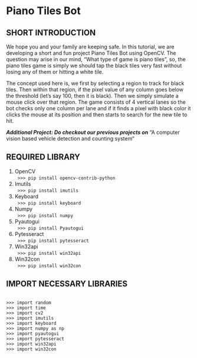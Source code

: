 # Piano Tiles Bot

## SHORT INTRODUCTION

We hope you and your family are keeping safe. In this tutorial, we are developing a short and fun project Piano Tiles Bot using OpenCV. The question may arise in our mind, “What type of game is piano tiles”, so, the piano tiles game is simply we should tap the black tiles very fast without losing any of them or hitting a white tile.

The concept used here is, we first by selecting a region to track for black tiles. Then within that region, if the pixel value of any column goes below the threshold (let’s say 100, then it is black). Then we simply simulate a mouse click over that region. The game consists of 4 vertical lanes so the bot checks only one column per lane and if it finds a pixel with black color it clicks the mouse at its position and then starts to search for the new tile to hit.

_**Additional Project: Do checkout our previous projects on**_ “A computer vision based vehicle detection and counting system“

## REQUIRED LIBRARY 

1. OpenCV <br>
<code> >>> pip install opencv-contrib-python </code>
2. Imutils <br>
<code> >>> pip install imutils </code> 
3. Keyboard <br>
<code> >>> pip install keyboard </code>  
5. Numpy <br>
<code> >>> pip install numpy </code>
6. Pyautogui <br>
<code> >>> pip install Pyautogui </code>
7. Pytesseract <br>
<code> >>> pip install pytesseract </code>
8. Win32api <br>
<code> >>> pip install win32api </code>
9. Win32con <br>
<code> >>> pip install win32con </code>

## IMPORT NECESSARY LIBRARIES

<code> 
>>> import random
>>> import time
>>> import cv2
>>> import imutils
>>> import keyboard
>>> import numpy as np
>>> import pyautogui
>>> import pytesseract
>>> import win32api
>>> import win32con </code>
